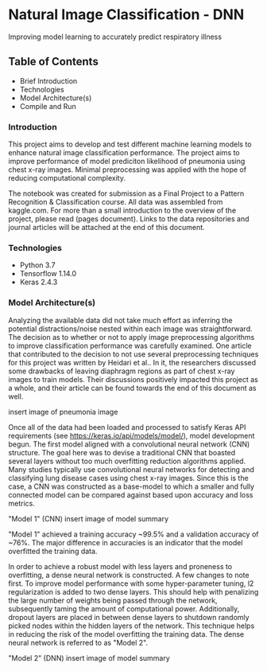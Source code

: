 # Natural Image Classification - DNN
Improving model learning to accurately predict respiratory illness

## Table of Contents 
- Brief Introduction
- Technologies
- Model Architecture(s)
- Compile and Run

### Introduction
This project aims to develop and test different machine learning models to enhance natural image classification performance. The project aims to improve performance of model prediciton likelihood of pneumonia using chest x-ray images. Minimal preprocessing was applied with the hope of reducing computational complexity. 

The notebook was created for submission as a Final Project to a Pattern Recognition & Classification course. All data was assembled from kaggle.com. For more than a small introduction to the overview of the project, please read (pages document). Links to the data repositories and journal articles will be attached at the end of this document. 

### Technologies
- Python 3.7
- Tensorflow 1.14.0
- Keras 2.4.3

### Model Architecture(s)
Analyzing the available data did not take much effort as inferring the potential distractions/noise nested within each image was straightforward. The decision as to whether or not to apply image preprocessing algorithms to improve classification performance was carefully examined. One article that contributed to the decision to not use several preprocessing techniques for this project was written by Heidari et al.. In it, the researchers discussed some drawbacks of leaving diaphragm regions as part of chest x-ray images to train models. Their discussions positively impacted this project as a whole, and their article can be found towards the end of this document as well. 

insert image of pneumonia image

Once all of the data had been loaded and processed to satisfy Keras API requirements (see https://keras.io/api/models/model/), model development begun. The first model aligned with a convolutional neural network (CNN) structure. The goal here was to devise a traditional CNN that boasted several layers without too much overfitting reduction algorithms applied. Many studies typically use convolutional neural networks for detecting and classifying lung disease cases using chest x-ray images. Since this is the case, a CNN was constructed as a base-model to which a smaller and fully connected model can be compared against based upon accuracy and loss metrics.  

"Model 1" (CNN)
insert image of model summary

"Model 1" achieved a training accuracy ~99.5% and a validation accuracy of ~76%. The major difference in accuracies is an indicator that the model overfitted the training data. 

In order to achieve a robust model with less layers and proneness to overfitting, a dense neural network is constructed. A few changes to note first. To improve model performance with some hyper-parameter tuning, l2 regularization is added to two dense layers. This should help with penalizing the large number of weights being passed through the network, subsequently taming the amount of computational power. Additionally, dropout layers are placed in between dense layers to shutdown randomly picked nodes within the hidden layers of the network. This technique helps in reducing the risk of the model overfitting the training data. The dense neural network is referred to as "Model 2".   

"Model 2" (DNN)
insert image of model summary


